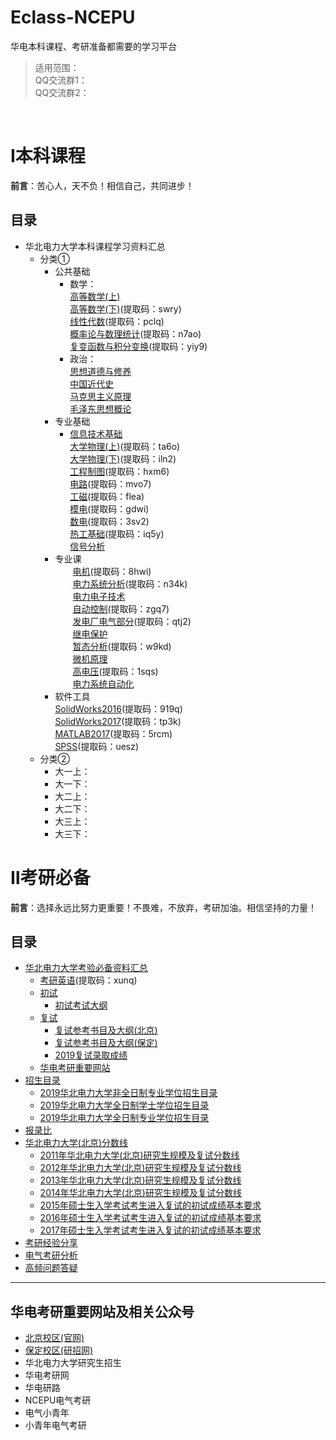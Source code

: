 # Eclass-NCEPU
华电本科课程、考研准备都需要的学习平台<br>
>适用范围：<br>
>QQ交流群1：<br>
>QQ交流群2：<br>
<br>

Ⅰ本科课程
===
**前言**：苦心人，天不负！相信自己，共同进步！
## 目录
* 华北电力大学本科课程学习资料汇总
  * 分类①
    * 公共基础
      * 数学：<br>[高等数学(上)]()<br>[高等数学(下)](https://pan.baidu.com/s/1wXlq_hj3ZLCDq-_t8_DyMg)(提取码：swry)<br>[线性代数](https://pan.baidu.com/s/1MK2bQA3ekMwststZ__-ipQ)(提取码：pclq)<br>[概率论与数理统计](https://pan.baidu.com/s/1NJp9HLXZPqB9zKDYdk_dlw)(提取码：n7ao)<br>[复变函数与积分变换](https://pan.baidu.com/s/1WdSRdUdYYqBHL5jVcaQRyA)(提取码：yiy9)
      * 政治：<br>[思想道德与修养]()<br>[中国近代史]()<br>[马克思主义原理]()<br>[毛泽东思想概论]()
    * 专业基础
      * [信息技术基础]()<br>[大学物理(上)](https://pan.baidu.com/s/13NYZuyrnSb2kkKsJxjF7OQ)(提取码：ta6o)<br>[大学物理(下)](https://pan.baidu.com/s/16_yNallrbl3geyVq0bhK-g)(提取码：iln2)<br>[工程制图](https://pan.baidu.com/s/1Ri6e9H7f0g-5Zz3pJ_9XVQ)(提取码：hxm6)<br>[电路](https://pan.baidu.com/s/1HF6XohBscgJEJ7V3qrbmoQ)(提取码：mvo7)<br>[工磁](https://pan.baidu.com/s/1BSbbc-1qHDWKcQ_pG3JRLw)(提取码：flea)<br>[模电](https://pan.baidu.com/s/1pxIRwpc4nkFLPd7dUgb53A)(提取码：gdwi)<br>[数电](https://pan.baidu.com/s/1kdsfkiBR5NC1uo0bpAbTNA)(提取码：3sv2)<br>[热工基础](https://pan.baidu.com/s/1DoTVxWUfvG615rQeRQ71Iw)(提取码：iq5y)<br>[信号分析]()
    * 专业课<br>
　　[电机](https://pan.baidu.com/s/1uoT0XNyTNBaPNTC76_y17Q)(提取码：8hwi)<br>
　　[电力系统分析](https://pan.baidu.com/s/1M1bDO7-XLnnNSxTl7QIJXg)(提取码：n34k)<br>
　　[电力电子技术]()<br>
　　[自动控制](https://pan.baidu.com/s/13kXum_dtGkNdoFPyGNGCVw)(提取码：zgq7)<br>
　　[发电厂电气部分](https://pan.baidu.com/s/179ucYKEBJIbL5elWDTfm6A)(提取码：qtj2)<br>
　　[继电保护]()<br>
　　[暂态分析](https://pan.baidu.com/s/10EMjvlvHqIAwptnYTs3JOA)(提取码：w9kd)<br>
　　[微机原理]()<br>
　　[高电压](https://pan.baidu.com/s/1w46z7DPAJ4awLPiK5hMATA)(提取码：1sqs)<br>
　　[电力系统自动化]()
     * 软件工具<br>
     [SolidWorks2016](https://pan.baidu.com/s/1RLnfMb8Qz-M6uuZduJnF5w)(提取码：919q)<br>
     [SolidWorks2017](https://pan.baidu.com/s/1gXCToZiF7HPhgJwv3g2FnA)(提取码：tp3k)<br>
     [MATLAB2017](https://pan.baidu.com/s/1fzIykp5b9VHqm4DF0K4CvQ)(提取码：5rcm)<br>
     [SPSS](https://pan.baidu.com/s/1yWinODy3QOMu3q9Ivc3PkQ)(提取码：uesz)<br>
  * 分类②
    * 大一上：
    * 大一下：
    * 大二上：
    * 大二下：
    * 大三上：
    * 大三下：
    
Ⅱ考研必备
===
**前言**：选择永远比努力更重要！不畏难，不放弃，考研加油。相信坚持的力量！
## 目录
* [华北电力大学考验必备资料汇总]()
  * [考研英语](https://pan.baidu.com/s/1yZVf-3NCxHctx5fOH5V5XA)(提取码：xunq)
  * [初试]()
    * [初试考试大纲](https://github.com/LiangCe1/Eclass-NCEPU/blob/master/%E9%83%A8%E5%88%86%E8%B5%84%E6%96%99/%E5%88%9D%E8%AF%95%E8%80%83%E8%AF%95%E5%A4%A7%E7%BA%B2.docx)
  * [复试]()
    * [复试参考书目及大纲(北京)](https://github.com/LiangCe1/Eclass-NCEPU/blob/master/%E9%83%A8%E5%88%86%E8%B5%84%E6%96%99/%E5%A4%8D%E8%AF%95%E5%8F%82%E8%80%83%E4%B9%A6%E7%9B%AE%E5%8F%8A%E5%A4%A7%E7%BA%B2(%E5%8C%97%E4%BA%AC).docx)
    * [复试参考书目及大纲(保定)](https://github.com/LiangCe1/Eclass-NCEPU/blob/master/%E9%83%A8%E5%88%86%E8%B5%84%E6%96%99/%E5%A4%8D%E8%AF%95%E5%8F%82%E8%80%83%E4%B9%A6%E7%9B%AE%E5%8F%8A%E5%A4%A7%E7%BA%B2%EF%BC%88%E4%BF%9D%E5%AE%9A%EF%BC%89.docx)
    * [2019复试录取成绩](https://github.com/LiangCe1/Eclass-NCEPU/blob/master/%E9%83%A8%E5%88%86%E8%B5%84%E6%96%99/2019%E5%A4%8D%E8%AF%95%E5%BD%95%E5%8F%96%E6%88%90%E7%BB%A9.docx)
  * [华电考研重要网站](https://github.com/LiangCe1/Eclass-NCEPU/blob/master/%E9%83%A8%E5%88%86%E8%B5%84%E6%96%99/%E5%8D%8E%E7%94%B5%E8%80%83%E7%A0%94%E9%87%8D%E8%A6%81%E7%BD%91%E7%AB%99.docx)
* [招生目录]()
  * [2019华北电力大学非全日制专业学位招生目录](https://github.com/LiangCe1/Eclass-NCEPU/blob/master/%E6%8B%9B%E7%94%9F%E7%9B%AE%E5%BD%95/2019%E5%8D%8E%E5%8C%97%E7%94%B5%E5%8A%9B%E5%A4%A7%E5%AD%A6%E9%9D%9E%E5%85%A8%E6%97%A5%E5%88%B6%E4%B8%93%E4%B8%9A%E5%AD%A6%E4%BD%8D%E6%8B%9B%E7%94%9F%E7%9B%AE%E5%BD%95.pdf)
  * [2019华北电力大学全日制学士学位招生目录](https://github.com/LiangCe1/Eclass-NCEPU/blob/master/%E6%8B%9B%E7%94%9F%E7%9B%AE%E5%BD%95/2019%E5%8D%8E%E5%8C%97%E7%94%B5%E5%8A%9B%E5%A4%A7%E5%AD%A6%E5%85%A8%E6%97%A5%E5%88%B6%E5%AD%A6%E5%A3%AB%E5%AD%A6%E4%BD%8D%E6%8B%9B%E7%94%9F%E7%9B%AE%E5%BD%95.pdf)
  * [2019华北电力大学全日制专业学位招生目录](https://github.com/LiangCe1/Eclass-NCEPU/blob/master/%E6%8B%9B%E7%94%9F%E7%9B%AE%E5%BD%95/2019%E5%8D%8E%E5%8C%97%E7%94%B5%E5%8A%9B%E5%A4%A7%E5%AD%A6%E5%85%A8%E6%97%A5%E5%88%B6%E4%B8%93%E4%B8%9A%E5%AD%A6%E4%BD%8D%E6%8B%9B%E7%94%9F%E7%9B%AE%E5%BD%95.pdf)
* [报录比](https://github.com/LiangCe1/Eclass-NCEPU/tree/master/%E6%8A%A5%E5%BD%95%E6%AF%94)
* [华北电力大学(北京)分数线]()
  * [2011年华北电力大学(北京)研究生规模及复试分数线](https://mp.weixin.qq.com/s/9vsF9dQSb3TsGsSmwfkvOw)
  * [2012年华北电力大学(北京)研究生规模及复试分数线](https://mp.weixin.qq.com/s/kaceMIpQRH9ea6HkN0ngpQ)
  * [2013年华北电力大学(北京)研究生规模及复试分数线](https://mp.weixin.qq.com/s/eVy1qzXq8kzVTZgRp_RIvw)
  * [2014年华北电力大学(北京)研究生规模及复试分数线](https://mp.weixin.qq.com/s/evF0y8wYn-Z1WT_LAacFZA)
  * [2015年硕士生入学考试考生进入复试的初试成绩基本要求](https://mp.weixin.qq.com/s/WvlM7-h0Ir1AJcUndvMoCA)
  * [2016年硕士生入学考试考生进入复试的初试成绩基本要求](https://mp.weixin.qq.com/s/wXVSTjka6dh2R4ZW9v4sGw)
  * [2017年硕士生入学考试考生进入复试的初试成绩基本要求](https://mp.weixin.qq.com/s/Du3qeQGPM8Y9YrgDcpAAOg)
* [考研经验分享](https://github.com/LiangCe1/Eclass-NCEPU/tree/master/%E8%80%83%E7%A0%94%E7%BB%8F%E9%AA%8C%E5%88%86%E4%BA%AB)
* [电气考研分析](https://github.com/LiangCe1/Eclass-NCEPU/tree/master/%E5%8D%8E%E7%94%B5%E7%94%B5%E6%B0%94%E8%80%83%E7%A0%94%E5%88%86%E6%9E%90)
* [高频问题答疑](https://github.com/LiangCe1/Eclass-NCEPU/tree/master/%E9%AB%98%E9%A2%91%E9%97%AE%E9%A2%98%E7%AD%94%E7%96%91)

---

## 华电考研重要网站及相关公众号
- [北京校区(官网)](http://yjsy.ncepu.edu.cn)
- [保定校区(研招网)](http://yjsy.ncepu.edu.cn/zsxx/sszsxx/index.htm)
- 华北电力大学研究生招生
- 华电考研网
- 华电研路
- NCEPU电气考研
- 电气小青年
- 小青年电气考研
